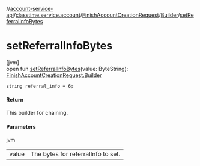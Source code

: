 //[account-service-api](../../../../index.md)/[classtime.service.account](../../index.md)/[FinishAccountCreationRequest](../index.md)/[Builder](index.md)/[setReferralInfoBytes](set-referral-info-bytes.md)

# setReferralInfoBytes

[jvm]\
open fun [setReferralInfoBytes](set-referral-info-bytes.md)(value: ByteString): [FinishAccountCreationRequest.Builder](index.md)

`string referral_info = 6;`

#### Return

This builder for chaining.

#### Parameters

jvm

| | |
|---|---|
| value | The bytes for referralInfo to set. |
